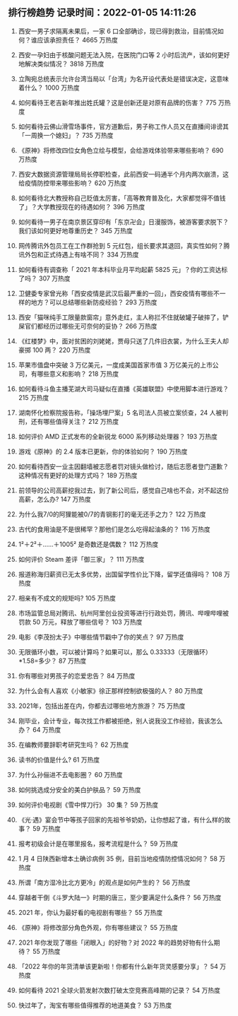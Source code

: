 
## 排行榜趋势 记录时间：2022-01-05 14:11:26
  
  1. 西安一男子求隔离未果后，一家 6 口全部确诊，现已得到救治，目前情况如何？谁应该承担责任？ 4665 万热度
    
  2. 西安一孕妇由于核酸问题无法入院，在医院门口等 2 小时后流产，该如何更好地解决类似情况？ 3818 万热度
    
  3. 立陶宛总统表示允许台湾当局以「台湾」为名开设代表处是错误决定，这意味着什么？ 1000 万热度
    
  4. 如何看待王老吉新年推出姓氏罐？这是创新还是对原有品牌的伤害？ 775 万热度
    
  5. 如何看待云佛山滑雪场事件，官方道歉后，男子称工作人员又在直播间诽谤其「一周换一个媳妇」？ 735 万热度
    
  6. 《原神》将修改四位女角色立绘与模型，会给游戏体验带来哪些影响？ 690 万热度
    
  7. 西安大数据资源管理局局长停职检查，此前西安一码通半个月内两次崩溃，这给疫情防控带来哪些影响？ 620 万热度
    
  8. 如何看待北大教授称自己贬值太厉害，「高等教育普及化，大家都觉得不值钱了」？大学教授现在的待遇如何？ 396 万热度
    
  9. 如何看待一男子在南京景区穿印有「东京卍会」日漫服饰，被游客要求脱下？我们该如何更好地尊重历史？ 345 万热度
    
  10. 网传腾讯外包员工在工作群抢到 5 元红包，组长要求其退回，真实性如何？腾讯外包和正式待遇上有啥不同？ 334 万热度
    
  11. 如何看待有调查称「 2021 年本科毕业月平均起薪 5825 元」？你的工资达标了吗？ 307 万热度
    
  12. 卫健委专家曾光称「西安疫情是武汉后最严重的一回」，西安疫情有哪些不一样的地方？可以总结哪些新防疫经验？ 293 万热度
    
  13. 西安「猫咪纯手工限量款窗帘」意外走红，主人称拦不住就破罐子破摔了，铲屎官们都经历过哪些无可奈何的妥协？ 266 万热度
    
  14. 《红楼梦》中，面对贫困的刘姥姥，贾母只送了几件旧衣裳，为什么王夫人却豪掷 100 两？ 220 万热度
    
  15. 苹果市值盘中突破 3 万亿美元，一度成美国首家市值 3 万亿美元的上市公司，有哪些意义和影响？ 218 万热度
    
  16. 如何看待斗鱼主播芜湖大司马疑似在直播《英雄联盟》中使用脚本进行游戏？ 215 万热度
    
  17. 湖南怀化检察院报告称，「操场埋尸案」5 名司法人员被立案侦查，24 人被判刑，还有哪些值得关注？ 212 万热度
    
  18. 如何评价 AMD 正式发布的全新锐龙 6000 系列移动处理器？ 193 万热度
    
  19. 游戏《原神》的 2.4 版本已更新，你的体验如何？ 190 万热度
    
  20. 如何看待西安一业主因翻墙被志愿者罚对镜头做检讨，随后志愿者登门道歉？这种情况有更好的处理方式吗？ 189 万热度
    
  21. 前领导的公司高薪挖我过去，到了新公司后，感觉自己啥也不会，对不起这份高薪，怎么办? 147 万热度
    
  22. 为什么我7/0的阿狸能被0/7的青钢影打的毫无还手之力？ 122 万热度
    
  23. 古代的食用油是不是很稀罕？那他们是怎么吃得起油条的？ 116 万热度
    
  24. 1²＋2²＋……＋1005² 是奇数还是偶数？ 112 万热度
    
  25. 如何评价 Steam 差评「御三家」？ 111 万热度
    
  26. 报道称海归薪资已无太多优势，出国留学性价比下降，留学还值得吗？ 108 万热度
    
  27. 相亲有不成文的规矩吗? 105 万热度
    
  28. 市场监管总局对腾讯、杭州阿里创业投资等进行行政处罚，腾讯、哔哩哔哩被罚款 50 万元，释放了哪些信号？ 103 万热度
    
  29. 电影《李茂扮太子》中哪些情节戳中了你的笑点？ 97 万热度
    
  30. 无限循环小数，可以被计算吗？如果可以，那么 0.33333（无限循环）*1.58=多少？ 87 万热度
    
  31. 你有哪些对男孩子的恋爱忠告？ 84 万热度
    
  32. 为什么会有人喜欢《小敏家》徐正那样控制欲极强的人？ 80 万热度
    
  33. 2021年，包括出差在内，你都去过哪些地方旅游？ 75 万热度
    
  34. 刚毕业，会计专业，每次找工作都被拒绝，别人说我没工作经验，我该怎么办？ 64 万热度
    
  35. 在编教师要辞职考研究生吗？ 62 万热度
    
  36. 读书的价值是什么? 61 万热度
    
  37. 为什么孙俪进不去电影圈？ 60 万热度
    
  38. 如何挑选成分安全的美白护肤品？ 59 万热度
    
  39. 如何评价电视剧《雪中悍刀行》 30 集？ 59 万热度
    
  40. 《光·遇》宴会节中等孩子回家的先祖爷爷奶奶，让你想起了谁，有什么样的故事？ 59 万热度
    
  41. 报考初级会计是在哪里报名，报考流程是什么？ 59 万热度
    
  42. 1 月 4 日陕西新增本土确诊病例 35 例，目前当地疫情防控情况如何？ 58 万热度
    
  43. 所谓「南方湿冷比北方更冷」的观点是如何产生的？ 56 万热度
    
  44. 穿越者干倒《斗罗大陆一》时期的唐三，至少要满足什么条件？ 56 万热度
    
  45. 2021 年，你认为最好看的电视剧有哪些？ 55 万热度
    
  46. 《原神》将修改部分角色外观，你有哪些建议？ 55 万热度
    
  47. 2021 年你发现了哪些「闭眼入」的好物？对 2022 年的趋势好物有什么期待？ 55 万热度
    
  48. 「2022 年你的年货清单该更新啦！你都有什么新年货灵感要分享」？ 54 万热度
    
  49. 如何看待 2021 全球火箭发射次数打破太空竞赛高峰期的记录？ 54 万热度
    
  50. 快过年了，淘宝有哪些值得推荐的地道美食？ 53 万热度
    
